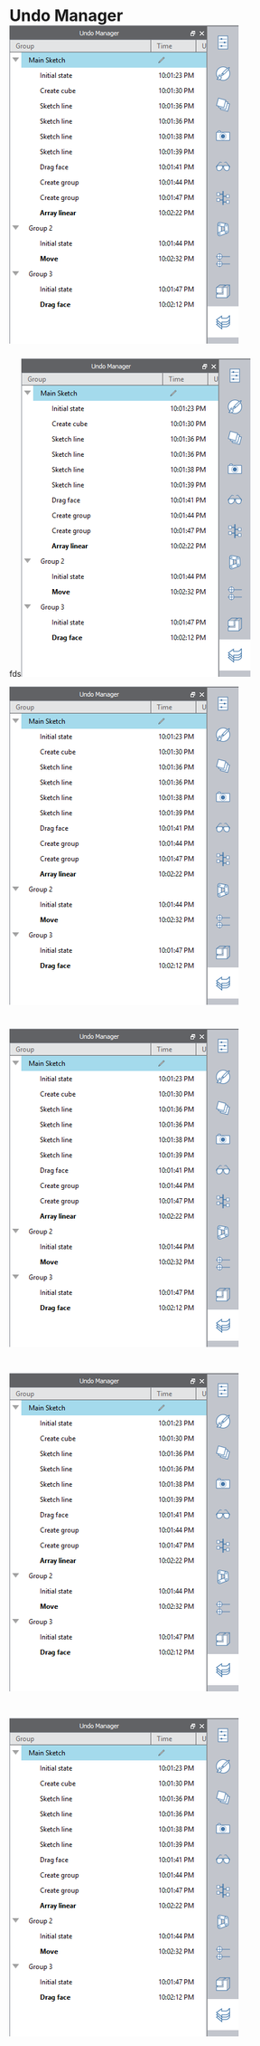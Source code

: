# Undo Manager![](/tool-library/images/undo_manager.png)

fds![](/tool-library/images/undo_manager.png)

![](/tool-library/images/undo_manager.png)

# ![](/tool-library/images/undo_manager.png)

# ![](/tool-library/images/undo_manager.png)

# ![](/tool-library/images/undo_manager.png)



